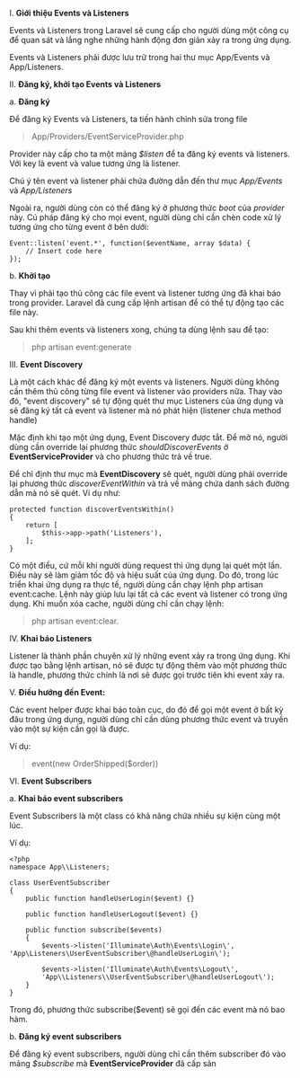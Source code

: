 I.  **Giới thiệu Events và Listeners**

Events và Listeners trong Laravel sẽ cung cấp cho người dùng một công cụ
để quan sát và lắng nghe những hành động đơn giản xảy ra trong ứng dụng.

Events và Listeners phải được lưu trữ trong hai thư mục App/Events và
App/Listeners.

II. **Đăng ký, khởi tạo Events và Listeners**

   a.  **Đăng ký**

   Để đăng ký Events và Listeners, ta tiến hành chỉnh sửa trong file
   > App/Providers/EventServiceProvider.php

   Provider này cấp cho ta một mảng _\$listen_ để ta đăng ký events và listeners. Với key là event và value tương ứng là listener.

   Chú ý tên event và listener phải chứa đường dẫn đến thư mục _App/Events_ và _App/Listeners_

   Ngoài ra, người dùng còn có thể đăng ký ở phương thức _boot_ của _provider_ này. Cú pháp đăng ký cho mọi event, người dùng chỉ cần chèn code xử lý tương ứng cho từng event ở bên dưới:

   ```
   Event::listen('event.*', function($eventName, array $data) {
       // Insert code here
   });
   ```

   b.  **Khởi tạo**

   Thay vì phải tạo thủ công các file event và listener tương ứng đã khai báo trong provider. Laravel đã cung cấp lệnh artisan để có thể tự động tạo các file này.

   Sau khi thêm events và listeners xong, chúng ta dùng lệnh sau để tạo:
   > php artisan event:generate

III. **Event Discovery**

Là một cách khác để đăng ký một events và listeners. Người dùng không
cần thêm thủ công từng file event và listener vào providers nữa. Thay
vào đó, "event discovery" sẽ tự động quét thư mục Listeners của ứng dụng
và sẽ đăng ký tất cả event và listener mà nó phát hiện (listener chưa
method handle)

Mặc định khi tạo một ứng dụng, Event Discovery được tắt. Để mở nó, người
dùng cần override lại phương thức _shouldDiscoverEvents_ ở
**EventServiceProvider** và cho phương thức trả về true.

Để chỉ định thư mục mà **EventDiscovery** sẽ quét, người dùng phải override
lại phương thức _discoverEventWithin_ và trả về mảng chứa danh sách đường
dẫn mà nó sẽ quét. Ví dụ như:

```
protected function discoverEventsWithin()
{
    return [
        $this->app->path('Listeners'),
    ];
}
```

Có một điều, cứ mỗi khi người dùng request thì ứng dụng lại quét một
lần. Điều này sẽ làm giảm tốc độ và hiệu suất của ứng dụng. Do đó, trong
lúc triển khai ứng dụng ra thực tế, người dùng cần chạy lệnh php artisan
event:cache. Lệnh này giúp lưu lại tất cả các event và listener có trong
ứng dụng. Khi muốn xóa cache, người dùng chỉ cần chạy lệnh:
> php artisan event:clear.

IV. **Khai báo Listeners**

Listener là thành phần chuyên xử lý những event xảy ra trong ứng dụng.
Khi được tạo bằng lệnh artisan, nó sẽ được tự động thêm vào một phương
thức là handle, phương thức chính là nơi sẽ được gọi trước tiên khi
event xảy ra.

V.  **Điều hướng đến Event:**

Các event helper được khai báo toàn cục, do đó để gọi một event ở bất kỳ
đâu trong ứng dụng, người dùng chỉ cần dùng phương thức event và truyền
vào một sự kiện cần gọi là được. 

Ví dụ: 
> event(new OrderShipped(\$order))

VI. **Event Subscribers**

   a.  **Khai báo event subscribers**

   Event Subscribers là một class có khả năng chứa nhiều sự kiện cùng một lúc. 
   
   Ví dụ:
   ```
   <?php
   namespace App\\Listeners;

   class UserEventSubscriber
   {
       public function handleUserLogin($event) {}

       public function handleUserLogout($event) {}

       public function subscribe($events)
       {
           $events->listen('Illuminate\Auth\Events\Login\', 'App\Listeners\UserEventSubscriber\@handleUserLogin\');

           $events->listen('Illuminate\Auth\Events\Logout\',
           'App\\Listeners\\UserEventSubscriber\@handleUserLogout\');
       }
   }
```

   Trong đó, phương thức subscribe(\$event) sẽ gọi đến các event mà nó bao hàm.

   b.  **Đăng ký event subscribers**

   Để đăng ký event subscribers, người dùng chỉ cần thêm subscriber đó vào mảng _$subscribe_ mà **EventServiceProvider** đã cấp sản
